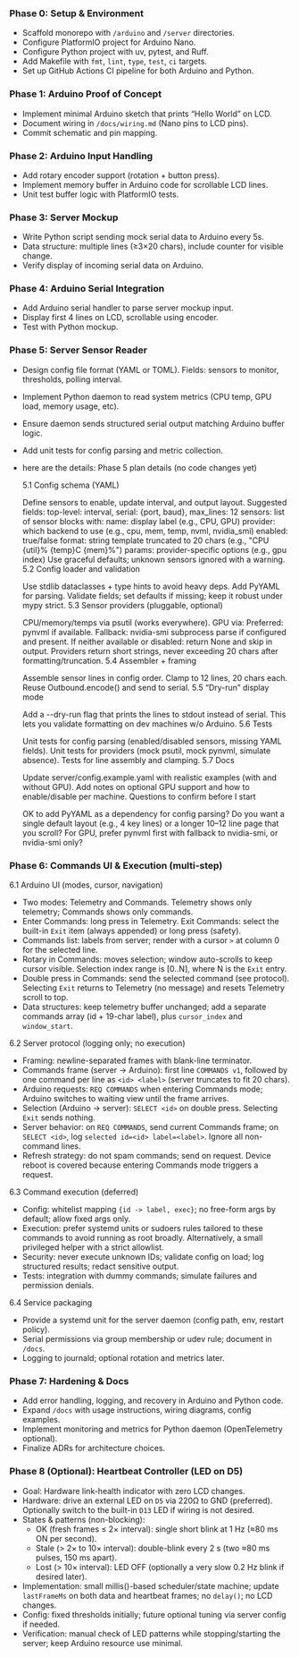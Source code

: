 ### Phase 0: Setup & Environment

- Scaffold monorepo with `/arduino` and `/server` directories.
- Configure PlatformIO project for Arduino Nano.
- Configure Python project with uv, pytest, and Ruff.
- Add Makefile with `fmt`, `lint`, `type`, `test`, `ci` targets.
- Set up GitHub Actions CI pipeline for both Arduino and Python.

### Phase 1: Arduino Proof of Concept

- Implement minimal Arduino sketch that prints “Hello World” on LCD.
- Document wiring in `/docs/wiring.md` (Nano pins to LCD pins).
- Commit schematic and pin mapping.

### Phase 2: Arduino Input Handling

- Add rotary encoder support (rotation + button press).
- Implement memory buffer in Arduino code for scrollable LCD lines.
- Unit test buffer logic with PlatformIO tests.

### Phase 3: Server Mockup

- Write Python script sending mock serial data to Arduino every 5s.
- Data structure: multiple lines (≥3×20 chars), include counter for visible change.
- Verify display of incoming serial data on Arduino.

### Phase 4: Arduino Serial Integration

- Add Arduino serial handler to parse server mockup input.
- Display first 4 lines on LCD, scrollable using encoder.
- Test with Python mockup.

### Phase 5: Server Sensor Reader

- Design config file format (YAML or TOML). Fields: sensors to monitor, thresholds, polling interval.
- Implement Python daemon to read system metrics (CPU temp, GPU load, memory usage, etc).
- Ensure daemon sends structured serial output matching Arduino buffer logic.
- Add unit tests for config parsing and metric collection.
- here are the details:
  Phase 5 plan details (no code changes yet)

    5.1 Config schema (YAML)

    Define sensors to enable, update interval, and output layout.
    Suggested fields:
    top-level: interval, serial: {port, baud}, max_lines: 12
    sensors: list of sensor blocks with:
    name: display label (e.g., CPU, GPU)
    provider: which backend to use (e.g., cpu, mem, temp, nvml, nvidia_smi)
    enabled: true/false
    format: string template truncated to 20 chars (e.g., "CPU {util}% {temp}C {mem}%")
    params: provider-specific options (e.g., gpu index)
    Use graceful defaults; unknown sensors ignored with a warning.
    5.2 Config loader and validation

    Use stdlib dataclasses + type hints to avoid heavy deps.
    Add PyYAML for parsing.
    Validate fields; set defaults if missing; keep it robust under mypy strict.
    5.3 Sensor providers (pluggable, optional)

    CPU/memory/temps via psutil (works everywhere).
    GPU via:
    Preferred: pynvml if available.
    Fallback: nvidia-smi subprocess parse if configured and present.
    If neither available or disabled: return None and skip in output.
    Providers return short strings, never exceeding 20 chars after formatting/truncation.
    5.4 Assembler + framing

    Assemble sensor lines in config order.
    Clamp to 12 lines, 20 chars each.
    Reuse Outbound.encode() and send to serial.
    5.5 “Dry-run” display mode

    Add a --dry-run flag that prints the lines to stdout instead of serial. This lets you validate formatting on dev machines w/o Arduino.
    5.6 Tests

    Unit tests for config parsing (enabled/disabled sensors, missing YAML fields).
    Unit tests for providers (mock psutil, mock pynvml, simulate absence).
    Tests for line assembly and clamping.
    5.7 Docs

    Update server/config.example.yaml with realistic examples (with and without GPU).
    Add notes on optional GPU support and how to enable/disable per machine.
    Questions to confirm before I start

    OK to add PyYAML as a dependency for config parsing?
    Do you want a single default layout (e.g., 4 key lines) or a longer 10–12 line page that you scroll?
    For GPU, prefer pynvml first with fallback to nvidia-smi, or nvidia-smi only?

### Phase 6: Commands UI & Execution (multi-step)

6.1 Arduino UI (modes, cursor, navigation)

- Two modes: Telemetry and Commands. Telemetry shows only telemetry; Commands shows only commands.
- Enter Commands: long press in Telemetry. Exit Commands: select the built-in `Exit` item (always appended) or long press (safety).
- Commands list: labels from server; render with a cursor `>` at column 0 for the selected line.
- Rotary in Commands: moves selection; window auto-scrolls to keep cursor visible. Selection index range is [0..N], where N is the `Exit` entry.
- Double press in Commands: send the selected command (see protocol). Selecting `Exit` returns to Telemetry (no message) and resets Telemetry scroll to top.
- Data structures: keep telemetry buffer unchanged; add a separate commands array (id + 19-char label), plus `cursor_index` and `window_start`.

6.2 Server protocol (logging only; no execution)

- Framing: newline-separated frames with blank-line terminator.
- Commands frame (server → Arduino): first line `COMMANDS v1`, followed by one command per line as `<id> <label>` (server truncates to fit 20 chars).
- Arduino requests: `REQ COMMANDS` when entering Commands mode; Arduino switches to waiting view until the frame arrives.
- Selection (Arduino → server): `SELECT <id>` on double press. Selecting `Exit` sends nothing.
- Server behavior: on `REQ COMMANDS`, send current Commands frame; on `SELECT <id>`, log `selected id=<id> label=<label>`. Ignore all non-command lines.
- Refresh strategy: do not spam commands; send on request. Device reboot is covered because entering Commands mode triggers a request.

6.3 Command execution (deferred)

- Config: whitelist mapping `{id -> label, exec}`; no free-form args by default; allow fixed args only.
- Execution: prefer systemd units or sudoers rules tailored to these commands to avoid running as root broadly. Alternatively, a small privileged helper with a strict allowlist.
- Security: never execute unknown IDs; validate config on load; log structured results; redact sensitive output.
- Tests: integration with dummy commands; simulate failures and permission denials.

6.4 Service packaging

- Provide a systemd unit for the server daemon (config path, env, restart policy).
- Serial permissions via group membership or udev rule; document in `/docs`.
- Logging to journald; optional rotation and metrics later.

### Phase 7: Hardening & Docs

- Add error handling, logging, and recovery in Arduino and Python code.
- Expand `/docs` with usage instructions, wiring diagrams, config examples.
- Implement monitoring and metrics for Python daemon (OpenTelemetry optional).
- Finalize ADRs for architecture choices.

### Phase 8 (Optional): Heartbeat Controller (LED on D5)

- Goal: Hardware link-health indicator with zero LCD changes.
- Hardware: drive an external LED on `D5` via 220Ω to GND (preferred). Optionally switch to the built-in `D13` LED if wiring is not desired.
- States & patterns (non-blocking):
  - OK (fresh frames ≤ 2× interval): single short blink at 1 Hz (≈80 ms ON per second).
  - Stale (> 2× to 10× interval): double-blink every 2 s (two ≈80 ms pulses, 150 ms apart).
  - Lost (> 10× interval): LED OFF (optionally a very slow 0.2 Hz blink if desired later).
- Implementation: small millis()-based scheduler/state machine; update `lastFrameMs` on both data and heartbeat frames; no `delay()`; no LCD changes.
- Config: fixed thresholds initially; future optional tuning via server config if needed.
- Verification: manual check of LED patterns while stopping/starting the server; keep Arduino resource use minimal.
